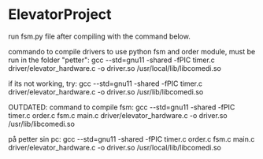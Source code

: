# ElevatorProject

run fsm.py file after compiling with the command below.


commando to compile drivers to use python fsm and order module, must be run in the folder "petter":
gcc --std=gnu11 -shared -fPIC timer.c driver/elevator_hardware.c -o driver.so /usr/local/lib/libcomedi.so

if its not working, try:
gcc --std=gnu11 -shared -fPIC timer.c driver/elevator_hardware.c -o driver.so /usr/lib/libcomedi.so





OUTDATED:
command to compile fsm:
gcc --std=gnu11 -shared -fPIC timer.c order.c fsm.c main.c driver/elevator_hardware.c -o driver.so /usr/lib/libcomedi.so

på petter sin pc: 
gcc --std=gnu11 -shared -fPIC timer.c order.c fsm.c main.c driver/elevator_hardware.c -o driver.so /usr/local/lib/libcomedi.so

